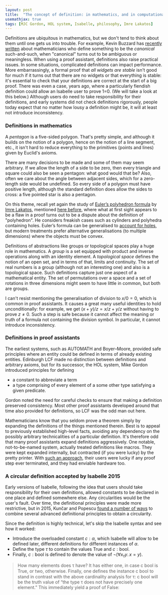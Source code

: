 ```yaml
---
layout: post
title:  "The concept of definition: in mathematics, and in computational logic"
usemathjax: true 
tags: [MJC Gordon, HOL system, Isabelle, philosophy, Imre Lakatos]
---
```

Definitions are ubiquitous in mathematics, but we don't tend to think about 
them until one gets us into trouble.
For example, Kevin Buzzard has [recently written](https://arxiv.org/pdf/2405.10387)
about mathematicians who define something to be the *canonical* such-and-such,
when "canonical" turns out to be ambiguous or meaningless.
When using a proof assistant, definitions also raise practical issues.
In some situations, complicated definitions can impact performance.
More embarrassingly, a formal proof that *all widgets are stable*
isn't good for much if it turns out that there are no widgets 
or that everything is stable: it's essential to check that your definitions are correct at the start of a big proof.
There was even a case, years ago, where a particularly fiendish definition
could allow an Isabelle user to prove 1=0.
(We will take a look at this below.)
Although users do need to take responsibility for their definitions,
and early systems did not check definitions rigorously,
people today expect that no matter how lousy a definition might be,
it will at least not introduce inconsistency.

### Definitions in mathematics

A *pentagon* is a five-sided polygon. 
That's pretty simple, and although it builds on the notion of a polygon,
hence on the notion of a line segment, etc., 
it isn't hard to reduce everything to the primitives 
(points and lines) given by Euclid's axioms.

There are many decisions to be made and some of them may seem arbitrary.
If we allow the length of a side to be zero,
then every triangle and square could also be seen a pentagon: 
what good would that be?
Also, often we care about the angle between adjacent sides, 
which for a zero-length side would be undefined.
So every side of a polygon must have positive length,
although the standard definition does allow the sides to cross:
a five pointed star is also a pentagon.

On this theme, recall yet again the study of
[Euler’s polyhedron formula](https://www.ams.org/publicoutreach/feature-column/fcarc-eulers-formula)
by [Imre Lakatos](https://plato.stanford.edu/entries/lakatos/),
mentioned [here before](https://lawrencecpaulson.github.io/tag/Imre_Lakatos),
where what at first sight appears to be a flaw in a proof
turns out to be a dispute about the definition of "polyhedron".
He considers freakish cases such as cylinders and polyhedra containing holes.
Euler’s formula can be generalised 
to [account for holes](https://momath.org/mathmonday/hole-new-polyhedra/), 
but modern treatments prefer alternative generalisations (to multiple dimensions) 
where the objects must be convex.

Definitions of abstractions like groups or topological spaces 
play a huge role in mathematics.
A *group* is a set equipped with product and inverse operations
along with an identity element.
A *topological space* defines the notion of an open set, 
and in terms of that, limits and continuity.
The set of real numbers is a group (although not an interesting one)
and also is a topological space.
Such definitions capture just one aspect of a mathematical entity.
The set of permutations over a space and a set of rotations in three dimensions
might seem to have little in common, but both are groups.

I can't resist mentioning the generalisation of division to $x/0=0$,
which is common in proof assistants.
It causes a great many useful identities to hold unconditionally:
for example, we get $(x+y)/z = x/z+y/z$ without having to prove $z\not=0$.
Such a step is safe because it cannot affect the meaning or truth 
of a formula not containing the division symbol.
In particular, it cannot introduce inconsistency.

### Definitions in proof assistants

The earliest systems, such as AUTOMATH and Boyer–Moore,
provided safe principles where an entity could be defined
in terms of already existing entities. Edinburgh LCF made no distinction
between definitions and arbitrary axioms, 
but for its successor, the HOL system, Mike Gordon
introduced principles for defining 

* a constant to abbreviate a term
* a type comprising of every element of a some other type satisfying a given predicate.

Gordon noted the need for careful checks to ensure that making a definition
preserved consistency.
Most other proof assistants developed around that time also provided for definitions, so LCF was the odd man out here.

Mathematicians know that you seldom prove a theorem
simply by expanding the definitions of the things mentioned therein.
Best is to appeal to previously established high-level facts, 
avoiding any dependency on the possibly arbitrary technicalities 
of a particular definition.
It's therefore odd that many proof assistants expand definitions aggressively.
One notable, not-to-be-named system, actually treated definitions like macros.
They were kept expanded internally, 
but contracted (if you were lucky) by the pretty printer.
With [such an approach](https://doi.org/10.1023/A:1020827725055), 
their users were lucky if any proof step ever terminated, 
and they had enviable hardware too.

### A circular definition accepted by Isabelle 2015

Early versions of Isabelle, following the idea that users should take responsibility 
for their own definitions, allowed constants to be declared in one place 
and defined somewhere else. Any circularities would be the user's fault.
Over time, the definitional principles were made more restrictive,
but in 2015, Kunčar and Popescu 
[found a number of ways](https://eprints.whiterose.ac.uk/id/eprint/191505/1/Consistent_Foundation_IsabelleHOL_JAR_2019.pdf) 
to combine several advanced definitional principles to obtain a circularity.

Since the definition is highly technical, let's skip the Isabelle syntax
and see how it worked:

* Introduce the overloaded constant $c : \alpha$, 
which Isabelle will allow to be defined later, different definitions
for different instances of $\alpha$.
* Define the type $\tau$ to contain the values True and $c:{}$bool.
* Finally, $c:{}$bool is defined to denote the value of $\neg(\forall x_\tau y.\,x=y)$.

> How many elements does τ have? It has either one, in case c bool is True, or two, otherwise. Finally, one deﬁnes the instance c bool to stand in contrast with the above cardinality analysis for τ: c bool will be the truth value of “the type τ does not have precisely one element.” This immediately yield a proof of False:
